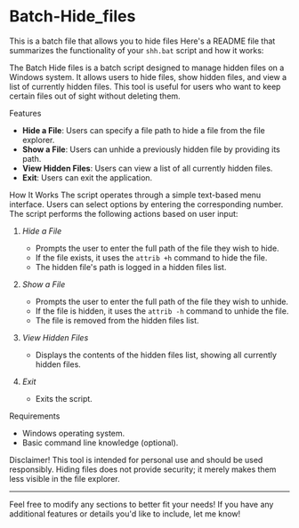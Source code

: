 # Batch-Hide_files
This is a batch file that allows you to hide files
Here's a README file that summarizes the functionality of your `shh.bat` script and how it works:


The Batch Hide files is a batch script designed to manage hidden files on a Windows system. It allows users to hide files, show hidden files, and view a list of currently hidden files. This tool is useful for users who want to keep certain files out of sight without deleting them.

 Features
- **Hide a File**: Users can specify a file path to hide a file from the file explorer.
- **Show a File**: Users can unhide a previously hidden file by providing its path.
- **View Hidden Files**: Users can view a list of all currently hidden files.
- **Exit**: Users can exit the application.

How It Works
The script operates through a simple text-based menu interface. Users can select options by entering the corresponding number. The script performs the following actions based on user input:

1. *Hide a File*
   - Prompts the user to enter the full path of the file they wish to hide.
   - If the file exists, it uses the `attrib +h` command to hide the file.
   - The hidden file's path is logged in a hidden files list.

2. *Show a File*
   - Prompts the user to enter the full path of the file they wish to unhide.
   - If the file is hidden, it uses the `attrib -h` command to unhide the file.
   - The file is removed from the hidden files list.

3. *View Hidden Files*
   - Displays the contents of the hidden files list, showing all currently hidden files.

4. *Exit*
   - Exits the script.

Requirements
- Windows operating system.
- Basic command line knowledge (optional).

Disclaimer!
This tool is intended for personal use and should be used responsibly. Hiding files does not provide security; it merely makes them less visible in the file explorer.

---

Feel free to modify any sections to better fit your needs! If you have any additional features or details you'd like to include, let me know!
